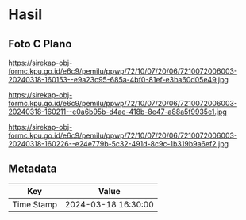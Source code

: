 # Hasil

## Foto C Plano

https://sirekap-obj-formc.kpu.go.id/e6c9/pemilu/ppwp/72/10/07/20/06/7210072006003-20240318-160153--e9a23c95-685a-4bf0-81ef-e3ba60d05e49.jpg

https://sirekap-obj-formc.kpu.go.id/e6c9/pemilu/ppwp/72/10/07/20/06/7210072006003-20240318-160211--e0a6b95b-d4ae-418b-8e47-a88a5f9935e1.jpg

https://sirekap-obj-formc.kpu.go.id/e6c9/pemilu/ppwp/72/10/07/20/06/7210072006003-20240318-160226--e24e779b-5c32-491d-8c9c-1b319b9a6ef2.jpg


## Metadata

| Key        | Value               |
| ---------- | ------------------- |
| Time Stamp | 2024-03-18 16:30:00 |



